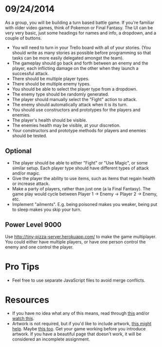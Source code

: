 # 09/24/2014

As a group, you will be building a turn based battle game. If you're familiar with older video games, think of Pokemon or Final Fantasy. The UI can be very very basic, just some headings for names and info, a dropdown, and a couple of buttons.
- You will need to turn in your Trello board with all of your stories. (You should write as many stories as possible before programming so that tasks can be more easily delegated amongst the team).
- The gameplay should go back and forth between an enemy and the player, each inflicting damage on the other when they launch a successful attack.
- There should be multiple player types.
- There should be multiple enemy types.
- You should be able to select the player type from a dropdown.
- The enemy type should be randomly generated.
- The player should manually select the "Fight" action to attack.
- The enemy should automatically attack when it is its turn.
- You should use constructors and prototypes for the players and enemies.
- The player's health should be visible.
- The enemies health may be visible, at your discretion.
- Your constructors and prototype methods for players and enemies should be tested.

## Optional
- The player should be able to either "Fight" or "Use Magic", or some similar setup. Each player type should have different types of attack and/or magic.
- Give the player the ability to use items, such as items that regain health or increase attack.
- Make a party of players, rather than just one (a la Final Fantasy). The game play would cycle between Player 1 -> Enemy -> Player 2 -> Enemy, etc.
- Implement "ailments". E.g. being poisoned makes you weaker, being put to sleep makes you skip your turn.

## Power Level 9000
Use http://tiny-pizza-server.herokuapp.com/ to make the game multiplayer. You could either have multiple players, or have one person control the enemy and one control the player.

# Pro Tips
- Feel free to use separate JavaScript files to avoid merge conflicts.

# Resources
- If you have no idea what any of this means, read through [this](http://en.wikipedia.org/wiki/Gameplay_of_Final_Fantasy#Parties_and_battles) and/or [watch this](http://youtube.com/watch?v=MNmKNhm-1Js).
- Artwork is not required, but if you'd like to include artwork, [this might help](http://opengameart.org). Maybe [this too](http://open.commonly.cc). Get your game working before you introduce artwork. If you have a beautiful page that doesn't work, it will be considered an incomplete assignment.
